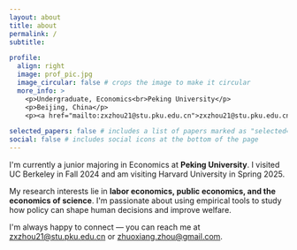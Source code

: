 ```yaml
---
layout: about
title: about
permalink: /
subtitle:

profile:
  align: right
  image: prof_pic.jpg
  image_circular: false # crops the image to make it circular
  more_info: >
    <p>Undergraduate, Economics<br>Peking University</p>
    <p>Beijing, China</p>
    <p><a href="mailto:zxzhou21@stu.pku.edu.cn">zxzhou21@stu.pku.edu.cn</a></p>

selected_papers: false # includes a list of papers marked as "selected={true}"
social: false # includes social icons at the bottom of the page
---
```


I'm currently a junior majoring in Economics at **Peking University**. I visited UC Berkeley in Fall 2024 and am visiting Harvard University in Spring 2025.

My research interests lie in **labor economics, public economics, and the economics of science**. I'm passionate about using empirical tools to study how policy can shape human decisions and improve welfare.

I'm always happy to connect — you can reach me at [zxzhou21@stu.pku.edu.cn](mailto:zxzhou21@stu.pku.edu.cn) or [zhuoxiang.zhou@gmail.com](mailto:zhuoxiang.zhou@gmail.com).